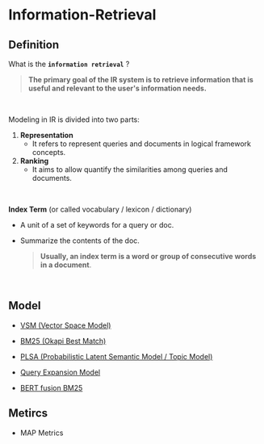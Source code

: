 # Information-Retrieval
<!-- ## Project outline -->

## Definition
What is the **`information retrieval`** ?

> **The primary goal of the IR system is to retrieve information that is useful and relevant to the user's information needs.**

<br/>

Modeling in IR is divided into two parts:

1. **Representation**
     * It refers to represent queries and documents in logical framework concepts.
2. **Ranking**
      * It aims to allow quantify the similarities among queries and documents.

<br/>


**Index Term** (or called vocabulary / lexicon / dictionary)
  * A unit of a set of keywords for a query or doc.
  * Summarize the contents of the doc.
  
      > **Usually, an index term is a word or group of consecutive words in a document**.

<br/>

## Model
* [VSM (Vector Space Model)](https://github.com/neural022/Information-Retrieval/tree/main/VSM(Vector%20Space%20Model)%20with%20Inverted%20Index)

* [BM25 (Okapi Best Match)](https://github.com/neural022/Information-Retrieval/tree/main/BM25(Okapi%20%20Best%20Match)%20-%20Probabilistic%20Model)

* [PLSA (Probabilistic Latent Semantic Model / Topic Model)](https://github.com/neural022/Information-Retrieval/tree/main/PLSA(Probabilistc%20latent%20semantic%20analysis)%20Model)

* [Query Expansion Model](https://github.com/neural022/Information-Retrieval/tree/main/Query%20Model/Simple%20Mixture%20Model)

* [BERT fusion BM25](https://github.com/neural022/Information-Retrieval/tree/main/BERT(base)%20fusion%20BM25-top-1000)


## Metircs
* MAP Metrics

